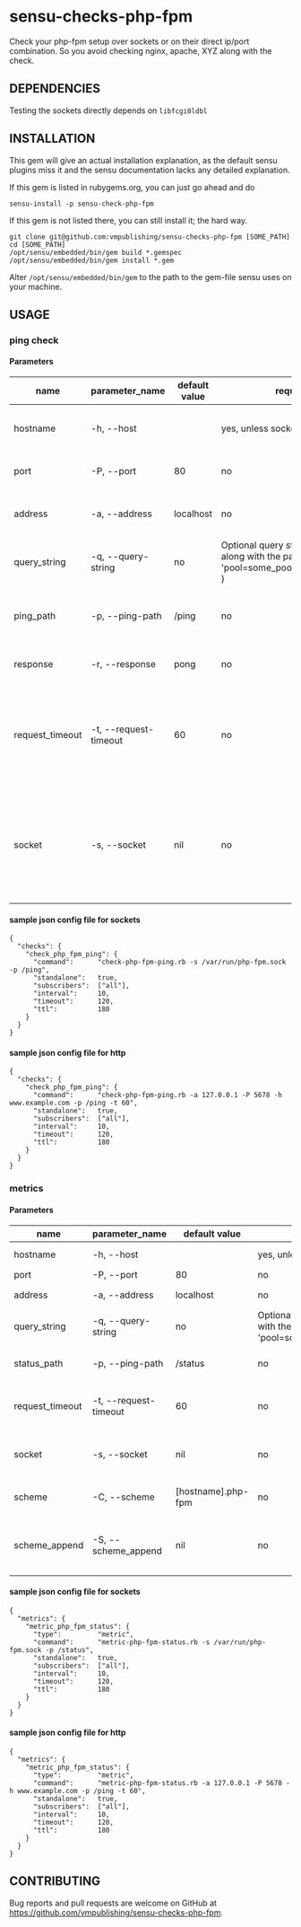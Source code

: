 # sensu-checks-php-fpm

Check your php-fpm setup over sockets or on their direct ip/port combination.
So you avoid checking nginx, apache, XYZ along with the check.

## DEPENDENCIES

Testing the sockets directly depends on `libfcgi0ldbl`


## INSTALLATION

This gem will give an actual installation explanation, as the default sensu plugins miss it and the sensu documentation lacks any detailed explanation.

If this gem is listed in rubygems.org, you can just go ahead and do
```
sensu-install -p sensu-check-php-fpm
```

If this gem is not listed there, you can still install it; the hard way.
```
git clone git@github.com:vmpublishing/sensu-checks-php-fpm [SOME_PATH]
cd [SOME_PATH]
/opt/sensu/embedded/bin/gem build *.gemspec
/opt/sensu/embedded/bin/gem install *.gem
```

Alter `/opt/sensu/embedded/bin/gem` to the path to the gem-file sensu uses on your machine.


## USAGE

### ping check

#### Parameters

| name | parameter_name | default value | required | description |
|------|----------------|---------------|----------|-------------|
| hostname | -h, --host |  | yes, unless socket is set | This sets the "Host: " HTTP header for the request |
| port | -P, --port | 80 | no | The port of php-fpm to connect to |
| address | -a, --address | localhost | no | The address of php-fpm to connect to. Hostname or IP |
| query_string | -q, --query-string | no | Optional query string to send along with the path (ie. 'pool=some_pool&sticky_flag=foo' ) |
| ping_path | -p, --ping-path | /ping | no | The configured path, where the ping resides. Check your pool config. |
| response | -r, --response | pong | no | The configured response to the ping request |
| request_timeout | -t, --request-timeout | 60 | no | HTTP request timeout. When the sensu timeout is greater than this and this timeout is reached, it will produce a critical error |
| socket | -s, --socket | nil | no | Check ping over the socket, instead over http. This renders 'hostname', 'port', 'address' and 'request_timeout' useless |

#### sample json config file for sockets
```
{
  "checks": {
    "check_php_fpm_ping": {
      "command":      "check-php-fpm-ping.rb -s /var/run/php-fpm.sock -p /ping",
      "standalone":   true,
      "subscribers":  ["all"],
      "interval":     10,
      "timeout":      120,
      "ttl":          180
    }
  }
}
```

#### sample json config file for http
```
{
  "checks": {
    "check_php_fpm_ping": {
      "command":      "check-php-fpm-ping.rb -a 127.0.0.1 -P 5678 -h www.example.com -p /ping -t 60",
      "standalone":   true,
      "subscribers":  ["all"],
      "interval":     10,
      "timeout":      120,
      "ttl":          180
    }
  }
}
```

### metrics

#### Parameters

| name | parameter_name | default value | required | description |
|------|----------------|---------------|----------|-------------|
| hostname | -h, --host |  | yes, unless socket is set | This sets the "Host: " HTTP header for the request |
| port | -P, --port | 80 | no | The port of php-fpm to connect to |
| address | -a, --address | localhost | no | The address of php-fpm to connect to. Hostname or IP |
| query_string | -q, --query-string | no | Optional query string to send along with the path (ie. 'pool=some_pool&sticky_flag=foo') |
| status_path | -p, --ping-path | /status | no | The configured path, where the status resides. Check your pool config. |
| request_timeout | -t, --request-timeout | 60 | no | HTTP request timeout. When the sensu timeout is greater than this and this timeout is reached, it will produce a critical error |
| socket | -s, --socket | nil | no | Check ping over the socket, instead over http. This renders 'hostname', 'port', 'address' and 'request_timeout' useless |
| scheme | -C, --scheme | [hostname].php-fpm | no | Metric naming scheme, text to prepend to metric and scheme_append |
| scheme_append | -S, --scheme_append | nil | no | Set a string that will be placed right after the host identification and the script identification but before the measurements (ie. hostname.php-fpm.scheme_append.slow_requests) |

#### sample json config file for sockets
```
{
  "metrics": {
    "metric_php_fpm_status": {
      "type":         "metric",
      "command":      "metric-php-fpm-status.rb -s /var/run/php-fpm.sock -p /status",
      "standalone":   true,
      "subscribers":  ["all"],
      "interval":     10,
      "timeout":      120,
      "ttl":          180
    }
  }
}
```

#### sample json config file for http
```
{
  "metrics": {
    "metric_php_fpm_status": {
      "type":         "metric",
      "command":      "metric-php-fpm-status.rb -a 127.0.0.1 -P 5678 -h www.example.com -p /ping -t 60",
      "standalone":   true,
      "subscribers":  ["all"],
      "interval":     10,
      "timeout":      120,
      "ttl":          180
    }
  }
}
```


## CONTRIBUTING

Bug reports and pull requests are welcome on GitHub at https://github.com/vmpublishing/sensu-checks-php-fpm.

